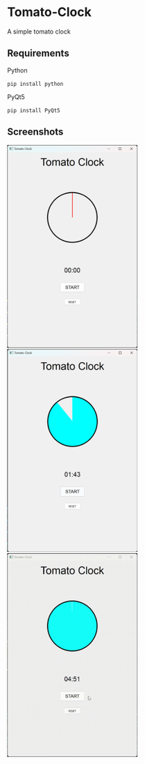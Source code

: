 # Tomato-Clock
A simple tomato clock
## Requirements
Python
```
pip install python
```
PyQt5
```
pip install PyQt5
```
## Screenshots
<img src="https://github.com/leafpmpmp/Tomato-Clock/blob/main/src/screenshot_1.png" width="300" />  <img src="https://github.com/leafpmpmp/Tomato-Clock/blob/main/src/screenshot_2.png" width="300" />  <img src="https://github.com/leafpmpmp/Tomato-Clock/blob/main/src/demo.gif" width="300" />
